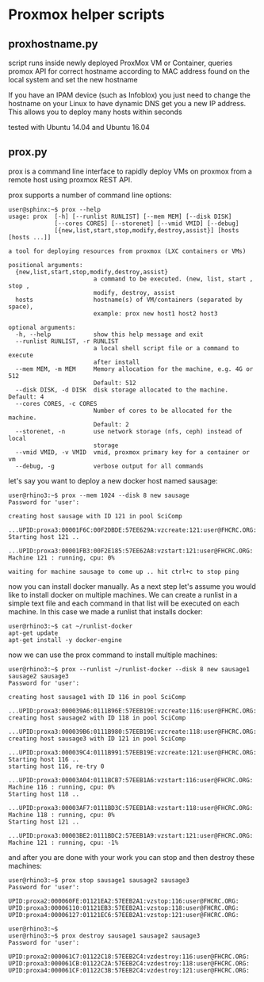 Proxmox helper scripts
==

proxhostname.py
-- 

script runs inside newly deployed ProxMox VM or Container, queries promox API for correct hostname according to MAC address found on the local system and set the new hostname

If you have an IPAM device (such as Infoblox) you just need to change the hostname on your Linux to have dynamic DNS get you a new IP address. This allows you to deploy many hosts within seconds

tested with Ubuntu 14.04 and Ubuntu 16.04

prox.py
--

prox is a command line interface to rapidly deploy VMs on proxmox from a remote host using proxmox REST API.

prox supports a number of command line options:

```
user@sphinx:~$ prox --help
usage: prox  [-h] [--runlist RUNLIST] [--mem MEM] [--disk DISK]
             [--cores CORES] [--storenet] [--vmid VMID] [--debug]
             [{new,list,start,stop,modify,destroy,assist}] [hosts [hosts ...]]

a tool for deploying resources from proxmox (LXC containers or VMs)

positional arguments:
  {new,list,start,stop,modify,destroy,assist}
                        a command to be executed. (new, list, start , stop ,
                        modify, destroy, assist
  hosts                 hostname(s) of VM/containers (separated by space),
                        example: prox new host1 host2 host3

optional arguments:
  -h, --help            show this help message and exit
  --runlist RUNLIST, -r RUNLIST
                        a local shell script file or a command to execute
                        after install
  --mem MEM, -m MEM     Memory allocation for the machine, e.g. 4G or 512
                        Default: 512
  --disk DISK, -d DISK  disk storage allocated to the machine. Default: 4
  --cores CORES, -c CORES
                        Number of cores to be allocated for the machine.
                        Default: 2
  --storenet, -n        use network storage (nfs, ceph) instead of local
                        storage
  --vmid VMID, -v VMID  vmid, proxmox primary key for a container or vm
  --debug, -g           verbose output for all commands
```

let's say you want to deploy a new docker host named sausage:

```
user@rhino3:~$ prox --mem 1024 --disk 8 new sausage
Password for 'user':

creating host sausage with ID 121 in pool SciComp
    ...UPID:proxa3:00001F6C:00F2DBDE:57EE629A:vzcreate:121:user@FHCRC.ORG:
Starting host 121 ..
    ...UPID:proxa3:00001FB3:00F2E185:57EE62A8:vzstart:121:user@FHCRC.ORG:
Machine 121 : running, cpu: 0% 

waiting for machine sausage to come up .. hit ctrl+c to stop ping
```

now you can install docker manually. 
As a next step let's assume you would like to install docker on multiple 
machines. We can create a runlist in a simple text file and each command in 
that list will be executed on each machine. In this case we made a runlist 
that installs docker:

```
user@rhino3:~$ cat ~/runlist-docker 
apt-get update
apt-get install -y docker-engine
```

now we can use the prox command to install multiple machines:

```
user@rhino3:~$ prox --runlist ~/runlist-docker --disk 8 new sausage1 sausage2 sausage3
Password for 'user':

creating host sausage1 with ID 116 in pool SciComp
    ...UPID:proxa3:000039A6:0111B96E:57EEB19E:vzcreate:116:user@FHCRC.ORG:
creating host sausage2 with ID 118 in pool SciComp
    ...UPID:proxa3:000039B6:0111B980:57EEB19E:vzcreate:118:user@FHCRC.ORG:
creating host sausage3 with ID 121 in pool SciComp
    ...UPID:proxa3:000039C4:0111B991:57EEB19E:vzcreate:121:user@FHCRC.ORG:
Starting host 116 ..
starting host 116, re-try 0
    ...UPID:proxa3:00003A04:0111BCB7:57EEB1A6:vzstart:116:user@FHCRC.ORG:
Machine 116 : running, cpu: 0% 
Starting host 118 ..
    ...UPID:proxa3:00003AF7:0111BD3C:57EEB1A8:vzstart:118:user@FHCRC.ORG:
Machine 118 : running, cpu: 0% 
Starting host 121 ..
    ...UPID:proxa3:00003BE2:0111BDC2:57EEB1A9:vzstart:121:user@FHCRC.ORG:
Machine 121 : running, cpu: -1% 
```

and after you are done with your work you can stop and then destroy these machines: 

```
user@rhino3:~$ prox stop sausage1 sausage2 sausage3
Password for 'user':

UPID:proxa2:000060FE:01121EA2:57EEB2A1:vzstop:116:user@FHCRC.ORG:
UPID:proxa3:00006110:01121EB3:57EEB2A1:vzstop:118:user@FHCRC.ORG:
UPID:proxa4:00006127:01121EC6:57EEB2A1:vzstop:121:user@FHCRC.ORG:

user@rhino3:~$ 
user@rhino3:~$ prox destroy sausage1 sausage2 sausage3
Password for 'user':

UPID:proxa2:000061C7:01122C18:57EEB2C4:vzdestroy:116:user@FHCRC.ORG:
UPID:proxa3:000061CB:01122C2A:57EEB2C4:vzdestroy:118:user@FHCRC.ORG:
UPID:proxa4:000061CF:01122C3B:57EEB2C4:vzdestroy:121:user@FHCRC.ORG:
```

